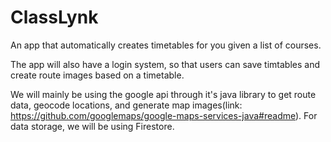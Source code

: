 ﻿# ClassLynk

An app that automatically creates timetables for you given a list of courses.

The app will also have a login system, so that users can save timtables and create route images based on a timetable.

We will mainly be using the google api through it's java library to get route data, geocode locations, and generate map images(link: https://github.com/googlemaps/google-maps-services-java#readme). For data storage, we will be using Firestore.
